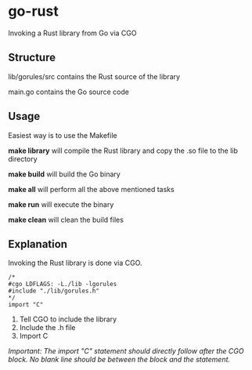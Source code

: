 # go-rust
Invoking a Rust library from Go via CGO

## Structure
lib/gorules/src contains the Rust source of the library

main.go contains the Go source code

## Usage
Easiest way is to use the Makefile

**make library**    will compile the Rust library and copy the .so file to the lib directory

**make build**      will build the Go binary

**make all**        will perform all the above mentioned tasks

**make run**        will execute the binary

**make clean**      will clean the build files

## Explanation
Invoking the Rust library is done via CGO.

```
/*
#cgo LDFLAGS: -L./lib -lgorules
#include "./lib/gorules.h"
*/
import "C"
```
1. Tell CGO to include the library
2. Include the .h file
3. Import C

*Important: The import "C" statement should directly follow after the CGO block. No blank line should be between the block and the statement.*
